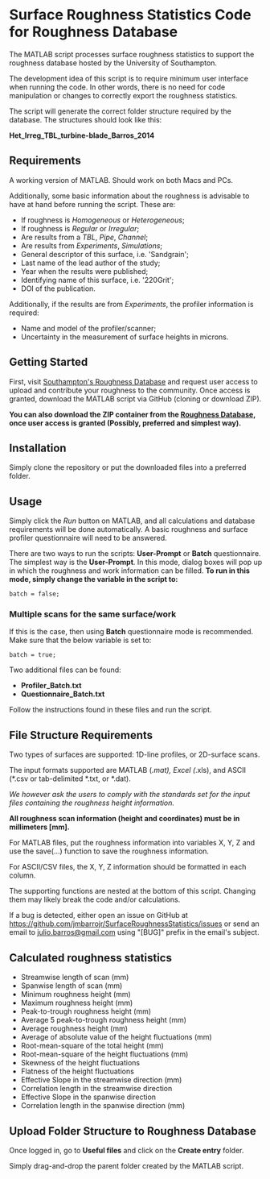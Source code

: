 # Surface Roughness Statistics Code for Roughness Database
The MATLAB script processes surface roughness statistics to support the roughness database hosted by the University of Southampton.

The development idea of this script is to require minimum user interface when running the code. In other words, there is no need for code manipulation or changes to correctly export the roughness statistics.

The script will generate the correct folder structure required by the database.
The structures should look like this:
> 
**Het_Irreg_TBL_turbine-blade_Barros_2014**
> 

## Requirements
A working version of MATLAB. Should work on both Macs and PCs.

Additionally, some basic information about the roughness is advisable to have at hand before running the script. 
These are:
- If roughness is _Homogeneous_ or _Heterogeneous_;
- If roughness is _Regular_ or _Irregular_;
- Are results from a _TBL_, _Pipe_, _Channel_;
- Are results from _Experiments_, _Simulations_;
- General descriptor of this surface, i.e. 'Sandgrain';
- Last name of the lead author of the study;
- Year when the results were published;
- Identifying name of this surface, i.e. '220Grit';
- DOI of the publication.

Additionally, if the results are from _Experiments_, the profiler information is required:
- Name and model of the profiler/scanner;
- Uncertainty in the measurement of surface heights in microns.

## Getting Started
First, visit [Southampton's Roughness Database](http://roughnessdatabase.org) and request user access to upload and contribute your roughness to the community.
Once access is granted, download the MATLAB script via GitHub (cloning or download ZIP).

__You can also download the ZIP container from the [Roughness Database](https://sotonac.sharepoint.com/teams/roughnessdatabase), once user access is granted (Possibly, preferred and simplest way).__

## Installation
Simply clone the repository or put the downloaded files into a preferred folder.

## Usage
Simply click the _Run_ button on MATLAB, and all calculations and database requirements will be done automatically.
A basic roughness and surface profiler questionnaire will need to be answered. 

There are two ways to run the scripts: __User-Prompt__ or __Batch__ questionnaire.
The simplest way is the __User-Prompt__. In this mode, dialog boxes will pop up in which the roughness and work information can be filled.
__To run in this mode, simply change the variable in the script to:__
```
batch = false;
```

### Multiple scans for the same surface/work
If this is the case, then using __Batch__ questionnaire mode is recommended.
Make sure that the below variable is set to:
```
batch = true;
```
Two additional files can be found:
- __Profiler_Batch.txt__
- __Questionnaire_Batch.txt__

Follow the instructions found in these files and run the script.

## File Structure Requirements
Two types of surfaces are supported: 1D-line profiles, or 2D-surface scans.

The input formats supported are MATLAB (*.mat), Excel (*.xls), and ASCII (*.csv or tab-delimited *.txt, or *.dat).

_We however ask the users to comply with the standards set for the input files containing the roughness height information._

__All roughness scan information (height and coordinates) must be in millimeters [mm].__

For MATLAB files, put the roughness information into variables X, Y, Z and use the save(...) function to save the roughness information.

For ASCII/CSV files, the X, Y, Z information should be formatted in each column.

The supporting functions are nested at the bottom of this script. Changing them may likely break the code and/or calculations.

If a bug is detected, either open an issue on GitHub at 
https://github.com/jmbarrojr/SurfaceRoughnessStatistics/issues or send an email to julio.barros@gmail.com using "[BUG]" prefix in the email's subject.

## Calculated roughness statistics
- Streamwise length of scan (mm)
- Spanwise length of scan (mm)
- Minimum roughness height (mm)
- Maximum roughness height (mm)
- Peak-to-trough roughness height (mm)
- Average 5 peak-to-trough roughness height (mm)
- Average roughness height (mm)
- Average of absolute value of the height fluctuations (mm)
- Root-mean-square of the total height (mm)
- Root-mean-square of the height fluctuations (mm)
- Skewness of the height fluctuations
- Flatness of the height fluctuations
- Effective Slope in the streamwise direction (mm)
- Correlation length in the streamwise direction
- Effective Slope in the spanwise direction
- Correlation length in the spanwise direction (mm)

## Upload Folder Structure to Roughness Database
Once logged in, go to __Useful files__ and click on the __Create entry__ folder.

Simply drag-and-drop the parent folder created by the MATLAB script.
